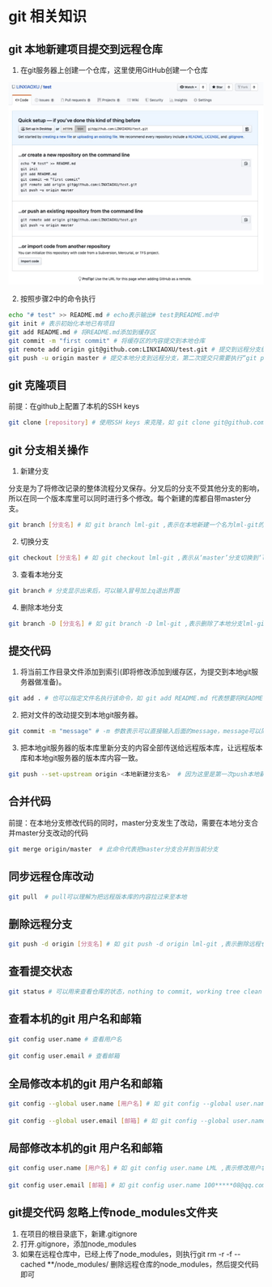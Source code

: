 # git 相关知识

## git 本地新建项目提交到远程仓库

1. 在git服务器上创建一个仓库，这里使用GitHub创建一个仓库

![仓库](../assets/git/create-repo.png)

2. 按照步骤2中的命令执行

```bash
echo "# test" >> README.md # echo表示输出# test到README.md中
git init # 表示初始化本地已有项目
git add README.md # 将README.md添加到缓存区
git commit -m "first commit" # 将缓存区的内容提交到本地仓库
git remote add origin git@github.com:LINXIAOXU/test.git # 提交到远程分支缓存区
git push -u origin master # 提交本地分支到远程分支，第二次提交只需要执行“git push”命令
```

## git 克隆项目

前提：在github上配置了本机的SSH keys

```bash
git clone [repository] # 使用SSH keys 来克隆，如 git clone git@github.com:LINXIAOXU/qa-docs.git
```

## git 分支相关操作

1. 新建分支

分支是为了将修改记录的整体流程分叉保存。分叉后的分支不受其他分支的影响，所以在同一个版本库里可以同时进行多个修改。每个新建的库都自带master分支。

```bash
git branch [分支名] # 如 git branch lml-git ,表示在本地新建一个名为lml-git的分支
```

2. 切换分支

```bash
git checkout [分支名] # 如 git checkout lml-git ,表示从‘master’分支切换到‘lml-git’分支
```

3. 查看本地分支

```bash
git branch # 分支显示出来后，可以输入冒号加上q退出界面
```

4. 删除本地分支

```bash
git branch -D [分支名] # 如 git branch -D lml-git ,表示删除了本地分支lml-git,注意：删除本地分支必须切换到master删除
```

## 提交代码

1. 将当前工作目录文件添加到索引(即将修改添加到缓存区，为提交到本地git服务器做准备)。

```bash
git add . # 也可以指定文件名执行该命令，如 git add README.md 代表想要将README.md这个文件添加到缓存区，等待提交
```

2. 把对文件的改动提交到本地git服务器。

```bash
git commit -m "message" # -m 参数表示可以直接输入后面的message，message可以简略写这次改动文件的原因或者内容，将缓存区的内容提交到本地仓库
```

3. 把本地git服务器的版本库里新分支的内容全部传送给远程版本库，让远程版本库和本地git服务器的版本库内容一致。

```bash
git push --set-upstream origin <本地新建分支名>  # 因为这里是第一次push本地新分支，所以需指明本地新分支名，下一次再push这个分支，就只需要执行“git push”命令了，将缓存区的内容提交到远程仓库
```

## 合并代码

前提：在本地分支修改代码的同时，master分支发生了改动，需要在本地分支合并master分支改动的代码

```bash
git merge origin/master  # 此命令代表把master分支合并到当前分支
```

## 同步远程仓库改动

```bash
git pull  # pull可以理解为把远程版本库的内容拉过来至本地
```

## 删除远程分支

```bash
git push -d origin [分支名] # 如 git push -d origin lml-git ,表示删除远程仓库的lml-git分支
```

## 查看提交状态

```bash
git status # 可以用来查看仓库的状态，nothing to commit, working tree clean  表示没有未提交的文件
```

## 查看本机的git 用户名和邮箱

```bash
git config user.name # 查看用户名

git config user.email # 查看邮箱
```

## 全局修改本机的git 用户名和邮箱

```bash
git config --global user.name [用户名] # 如 git config --global user.name LML ,表示修改用户名为LML

git config --global user.email [邮箱] # 如 git config --global user.name 100*****08@qq.com ,表示修改邮箱为100*****08@qq.com
```

## 局部修改本机的git 用户名和邮箱

```bash
git config user.name [用户名] # 如 git config user.name LML ,表示修改用户名为LML

git config user.email [邮箱] # 如 git config user.name 100*****08@qq.com ,表示修改邮箱为100*****08@qq.com
```

## git提交代码 忽略上传node_modules文件夹

1. 在项目的根目录底下，新建.gitignore
2. 打开.gitignore，添加node_modules
3. 如果在远程仓库中，已经上传了node_modules，则执行git rm -r -f --cached **/node_modules/ 删除远程仓库的node_modules，然后提交代码即可